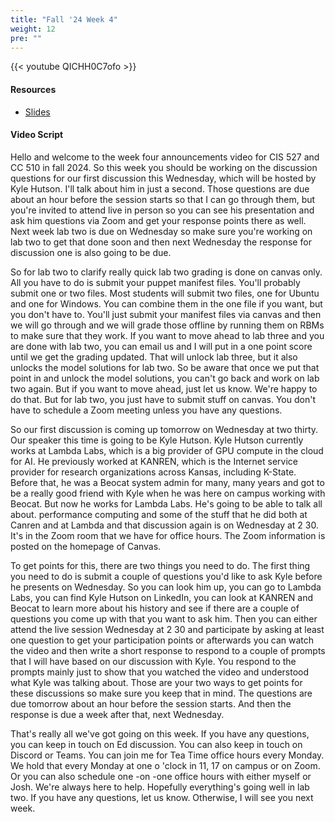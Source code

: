```yaml
---
title: "Fall '24 Week 4"
weight: 12
pre: ""
---
```


{{< youtube QICHH0C7ofo >}}

#### Resources

* <a href="slides" target="_blank">Slides</a>

#### Video Script

Hello and welcome to the week four announcements video for CIS 527 and CC 510 in fall 2024. So this week you should be working on the discussion questions for our first discussion this Wednesday, which will be hosted by Kyle Hutson. I'll talk about him in just a second. Those questions are due about an hour before the session starts so that I can go through them, but you're invited to attend live in person so you can see his presentation and ask him questions via Zoom and get your response points there as well. Next week lab two is due on Wednesday so make sure you're working on lab two to get that done soon and then next Wednesday the response for discussion one is also going to be due. 

So for lab two to clarify really quick lab two grading is done on canvas only. All you have to do is submit your puppet manifest files. You'll probably submit one or two files. Most students will submit two files, one for Ubuntu and one for Windows. You can combine them in the one file if you want, but you don't have to. You'll just submit your manifest files via canvas and then we will go through and we will grade those offline by running them on RBMs to make sure that they work. If you want to move ahead to lab three and you are done with lab two, you can email us and I will put in a one point score until we get the grading updated. That will unlock lab three, but it also unlocks the model solutions for lab two. So be aware that once we put that point in and unlock the model solutions, you can't go back and work on lab two again. But if you want to move ahead, just let us know. We're happy to do that. But for lab two, you just have to submit stuff on canvas. You don't have to schedule a Zoom meeting unless you have any questions. 

So our first discussion is coming up tomorrow on Wednesday at two thirty. Our speaker this time is going to be Kyle Hutson. Kyle Hutson currently works at Lambda Labs, which is a big provider of GPU compute in the cloud for AI. He previously worked at KANREN, which is the Internet service provider for research organizations across Kansas, including K-State. Before that, he was a Beocat system admin for many, many years and got to be a really good friend with Kyle when he was here on campus working with Beocat. But now he works for Lambda Labs. He's going to be able to talk all about. performance computing and some of the stuff that he did both at Canren and at Lambda and that discussion again is on Wednesday at 2 30. It's in the Zoom room that we have for office hours. The Zoom information is posted on the homepage of Canvas. 

To get points for this, there are two things you need to do. The first thing you need to do is submit a couple of questions you'd like to ask Kyle before he presents on Wednesday. So you can look him up, you can go to Lambda Labs, you can find Kyle Hutson on LinkedIn, you can look at KANREN and Beocat to learn more about his history and see if there are a couple of questions you come up with that you want to ask him. Then you can either attend the live session Wednesday at 2 30 and participate by asking at least one question to get your participation points or afterwards you can watch the video and then write a short response to respond to a couple of prompts that I will have based on our discussion with Kyle. You respond to the prompts mainly just to show that you watched the video and understood what Kyle was talking about. Those are your two ways to get points for these discussions so make sure you keep that in mind. The questions are due tomorrow about an hour before the session starts. And then the response is due a week after that, next Wednesday. 

That's really all we've got going on this week. If you have any questions, you can keep in touch on Ed discussion. You can also keep in touch on Discord or Teams. You can join me for Tea Time office hours every Monday. We hold that every Monday at one o 'clock in 11, 17 on campus or on Zoom. Or you can also schedule one -on -one office hours with either myself or Josh. We're always here to help. Hopefully everything's going well in lab two. If you have any questions, let us know. Otherwise, I will see you next week. 
